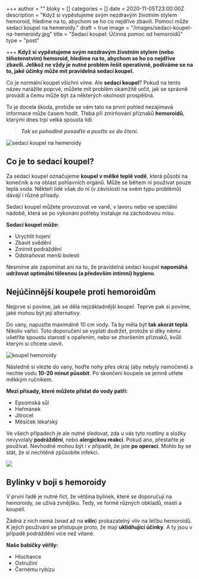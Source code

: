 +++
author = ""
bloky = []
categories = []
date = 2020-11-05T23:00:00Z
description = "Když si vypěstujeme svým nezdravým životním stylem hemoroid, hledíme na to, abychom se ho co nejdříve zbavili. Pomoci může sedací koupel na hemeroidy."
draft = true
image = "/images/sedaci-koupel-na-hemeroidy.jpg"
title = "Sedací koupel: Účinná pomoc od hemoroidů"
type = "post"

+++
**Když si vypěstujeme svým nezdravým životním stylem (nebo těhotenstvím) hemoroid, hledíme na to, abychom se ho co nejdříve zbavili. Jelikož ne vždy je nutné problém řešit operativně, podíváme se na to, jaké účinky může mít pravidelná sedací koupel.**

Co je normální koupel všichni víme. Ale **sedací koupel**? Pokud na tento název narážíte poprvé, můžete mít problém okamžitě určit, jak se správně provádí a čemu může být za některých okolností prospěšná.

To je docela škoda, protože se vám tato na první pohled nezajímavá informace může časem hodit. Třeba při zmírňování příznaků **hemoroidů**, kterými dnes trpí velká spousta lidí.

> **_Tak se pohodlně posaďte a pusťte se do čtení._**

![sedací koupel na hemeroidy](/images/hemoroidy-sedaci-koupel.jpg)

## Co je to sedací koupel?

Za sedací koupel označujeme **koupel v mělké teplé vodě**, která působí na konečník a na oblast pohlavních orgánů. Může se během ní používat pouze teplá voda. Někteří lidé však do ní (v závislosti na svém typu problémů) dávají i různé přísady.

Sedací koupel můžete provozovat ve vaně, v lavoru nebo ve speciální nádobě, která se po vykonání potřeby instaluje na záchodovou mísu.

**Sedací koupel může:**

* Urychlit hojení
* Zbavit svědění
* Zmírnit podráždění
* Odstraňovat menší bolesti

Nesmíme ale zapomínat ani na to, že pravidelná sedací koupel **napomáhá udržovat optimální tělesnou (a především intimní) hygienu**.

## Nejúčinnější koupele proti hemoroidům

Nejprve si povíme, jak se dělá nejzákladnější koupel. Teprve pak si povíme, jaké mohou být její alternativy.

  
Do vany, napusťte maximálně 10 cm vody. Ta by měla být **tak akorát teplá**. Nikoliv vařící. Toto doporučení se vyplatí dodržet, protože si díky němu ušetříte spoustu starostí s opařením, nebo se zhoršením příznaků, kvůli kterým si chcete ulevit.

![koupel hemoroidy](/images/sedaci-koupel.jpg)

Následně si vlezte do vany, hoďte nohy přes okraj (aby nebyly namočené) a nechte vodu **10-20 minut působit**. Po skončení koupele se jemně utřete měkkým ručníkem.

**Mezi přísady, které můžete přidat do vody patří:**

* Epsomská sůl
* Heřmánek
* Jitrocel
* Měsíček lékařský

Ve všech případech je ale nutné sledovat, zda u vás tyto rostliny a složky nevyvolaly **podráždění**, nebo **alergickou reakci**. Pokud ano, přestaňte je používat. Nevhodné mohou být i v případě, že jste **po operaci**. Mohlo by se stát, že si nechtěně způsobíte infekci.

![](/images/hermanek-na-hemeroidy.jpg)

## Bylinky v boji s hemoroidy

V první řadě je nutné říct, že většina bylinek, které se doporučují na hemoroidy, se užívá zvnějšku. Tedy, ve formě různých obkladů, mastí a koupelí.

Žádná z nich nemá (snad až na **vilín**) prokazatelný vliv na léčbu hemoroidů. K jejich používání se přistupuje proto, že mají **uklidňující účinky**. A ty jsou v případě podráždění více než vítané.

**Naše babičky věřily:**

* Hluchavce
* Ostružiní
* Černému rybízu
